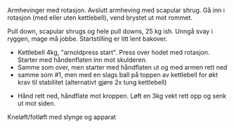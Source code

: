 Armhevinger med rotasjon. Avslutt armheving med scapular shrug. Gå inn i rotasjon (med eller uten kettlebell), vend brystet ut mot rommet.

Pull down, scapular shrugs og hele pull downs, 25 kg ish. Unngå svay i ryggen, mage må jobbe. Startstilling er litt lent bakover.

- Kettlebell 4kg, "arnoldpress start". Press over hodet med rotasjon. Starter med håndenflaten inn mot skulderen.
- Samme som over, men starter med håndflaten ut og med armen rett ned
- samme som #1, men med en slags ball på toppen av kettlebell for økt krav til stabilitet (alternativt gjøre 2x tung kettlebell)

+  Hånd rett ned, håndflate mot kroppen. Løft en 3kg vekt rett opp og senk ut mot siden.

Kneløft/fotløft med slynge og apparat